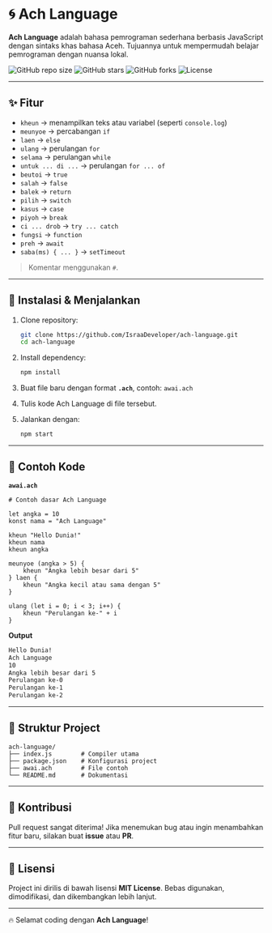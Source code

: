 # 🌀 Ach Language

**Ach Language** adalah bahasa pemrograman sederhana berbasis JavaScript dengan sintaks khas bahasa Aceh.
Tujuannya untuk mempermudah belajar pemrograman dengan nuansa lokal.

![GitHub repo size](https://img.shields.io/github/repo-size/IsraaDeveloper/ach-language?color=blue)
![GitHub stars](https://img.shields.io/github/stars/IsraaDeveloper/ach-language?style=social)
![GitHub forks](https://img.shields.io/github/forks/IsraaDeveloper/ach-language?style=social)
![License](https://img.shields.io/badge/license-MIT-green)

---

## ✨ Fitur

* `kheun` → menampilkan teks atau variabel (seperti `console.log`)
* `meunyoe` → percabangan `if`
* `laen` → `else`
* `ulang` → perulangan `for`
* `selama` → perulangan `while`
* `untuk ... di ...` → perulangan `for ... of`
* `beutoi` → `true`
* `salah` → `false`
* `balek` → `return`
* `pilih` → `switch`
* `kasus` → `case`
* `piyoh` → `break`
* `ci ... drob` → `try ... catch`
* `fungsi` → `function`
* `preh` → `await`
* `saba(ms) { ... }` → `setTimeout`

> Komentar menggunakan `#`.

---

## 🚀 Instalasi & Menjalankan

1. Clone repository:

   ```bash
   git clone https://github.com/IsraaDeveloper/ach-language.git
   cd ach-language
   ```

2. Install dependency:

   ```bash
   npm install
   ```

3. Buat file baru dengan format **`.ach`**, contoh: `awai.ach`

4. Tulis kode Ach Language di file tersebut.

5. Jalankan dengan:

   ```bash
   npm start
   ```

---

## 📝 Contoh Kode

**`awai.ach`**

```ach
# Contoh dasar Ach Language

let angka = 10
konst nama = "Ach Language"

kheun "Hello Dunia!"
kheun nama
kheun angka

meunyoe (angka > 5) {
    kheun "Angka lebih besar dari 5"
} laen {
    kheun "Angka kecil atau sama dengan 5"
}

ulang (let i = 0; i < 3; i++) {
    kheun "Perulangan ke-" + i
}
```

**Output**

```bash
Hello Dunia!
Ach Language
10
Angka lebih besar dari 5
Perulangan ke-0
Perulangan ke-1
Perulangan ke-2
```

---

## 📂 Struktur Project

```
ach-language/
├── index.js        # Compiler utama
├── package.json    # Konfigurasi project
├── awai.ach        # File contoh
└── README.md       # Dokumentasi
```

---

## 🤝 Kontribusi

Pull request sangat diterima!
Jika menemukan bug atau ingin menambahkan fitur baru, silakan buat **issue** atau **PR**.

---

## 📜 Lisensi

Project ini dirilis di bawah lisensi **MIT License**.
Bebas digunakan, dimodifikasi, dan dikembangkan lebih lanjut.

---

🔥 Selamat coding dengan **Ach Language**!
